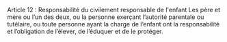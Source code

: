 Article 12 : Responsabilité du civilement responsable de l'enfant
Les père et mère ou l’un des deux, ou la personne exerçant l’autorité parentale ou tutélaire, ou toute personne ayant la charge de l’enfant ont la responsabilité et l’obligation de l’élever, de l’éduquer et de le protéger.
